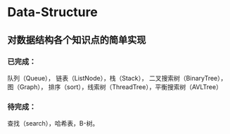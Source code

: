 # Data-Structure
## 对数据结构各个知识点的简单实现
### 已完成：
队列（Queue）， 链表（ListNode），栈（Stack）， 二叉搜索树（BinaryTree），  图（Graph）， 排序（sort），线索树（ThreadTree），平衡搜索树（AVLTree）
### 待完成：
查找（search），哈希表，B-树。

